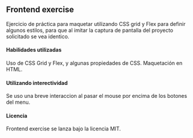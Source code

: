 ## Frontend exercise

Ejercicio de práctica para maquetar utilizando CSS grid y Flex para definir algunos estilos, para que al imitar la captura de pantalla del proyecto solicitado se vea identico.

#### Habilidades utilizadas

Uso de CSS Grid y Flex, y algunas propiedades de CSS.
Maquetación en HTML.

#### Utilizando interectividad

Se uso una breve interaccion al pasar el mouse por encima de los botones del menu.

#### Licencia

Frontend exercise se lanza bajo la licencia MIT.
